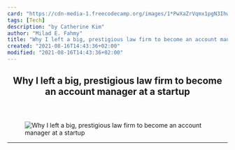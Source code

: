 ```yaml
---
card: "https://cdn-media-1.freecodecamp.org/images/1*PwXaZrVqmx1pgN3IhwbXfQ.jpeg"
tags: [Tech]
description: "by Catherine Kim"
author: "Milad E. Fahmy"
title: "Why I left a big, prestigious law firm to become an account manager at a startup"
created: "2021-08-16T14:43:36+02:00"
modified: "2021-08-16T14:43:36+02:00"
---
```

<div class="site-wrapper">
<main id="site-main" class="site-main outer">
<div class="inner">
<article class="post-full post tag-tech tag-programming tag-startup tag-life-lessons tag-design ">
<header class="post-full-header">
<h1 class="post-full-title">Why I left a big, prestigious law firm to become an account manager at a startup</h1>
</header>
<figure class="post-full-image">
<picture>
<source media="(max-width: 700px)" sizes="1px" srcset="data:image/gif;base64,R0lGODlhAQABAIAAAAAAAP///yH5BAEAAAAALAAAAAABAAEAAAIBRAA7 1w">
<source media="(min-width: 701px)" sizes="(max-width: 800px) 400px,
(max-width: 1170px) 700px,
1400px" srcset="https://cdn-media-1.freecodecamp.org/images/1*PwXaZrVqmx1pgN3IhwbXfQ.jpeg 300w,
https://cdn-media-1.freecodecamp.org/images/1*PwXaZrVqmx1pgN3IhwbXfQ.jpeg 600w,
https://cdn-media-1.freecodecamp.org/images/1*PwXaZrVqmx1pgN3IhwbXfQ.jpeg 1000w,
https://cdn-media-1.freecodecamp.org/images/1*PwXaZrVqmx1pgN3IhwbXfQ.jpeg 2000w">
<img onerror="this.style.display='none'" src="https://cdn-media-1.freecodecamp.org/images/1*PwXaZrVqmx1pgN3IhwbXfQ.jpeg" alt="Why I left a big, prestigious law firm to become an account manager at a startup">
</picture>
</figure>
<section class="post-full-content">
<div class="post-content medium-migrated-article">
</div>
<hr>
</section>
</article>
</div>
</main>
</div>
<!-- Google Tag Manager (noscript) -->
<!-- End Google Tag Manager (noscript) -->
